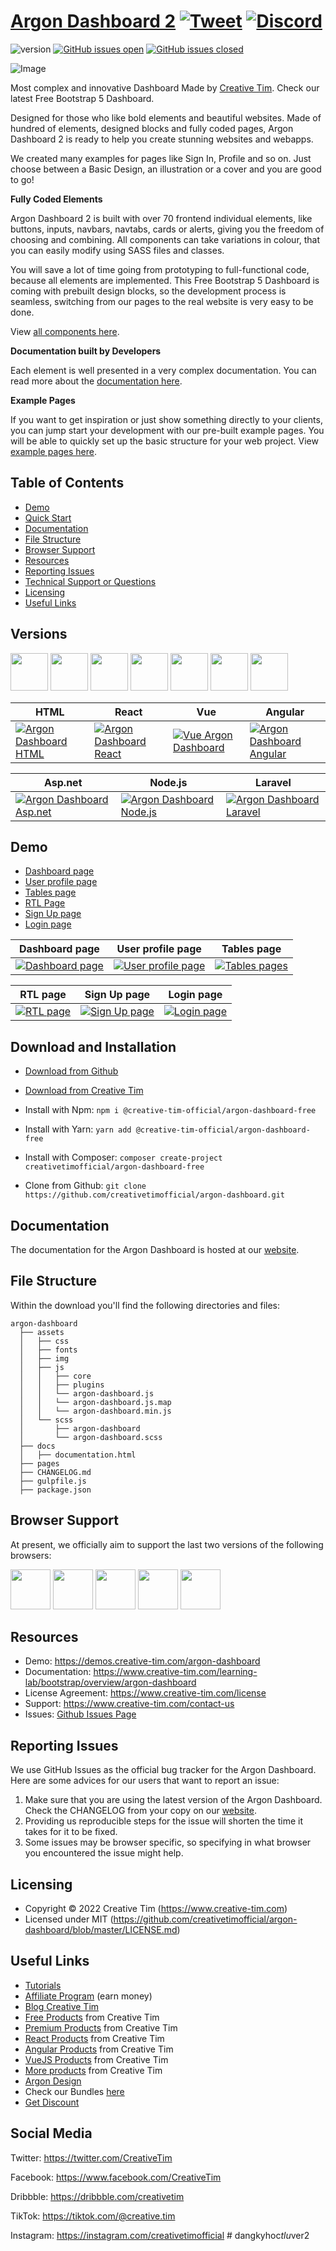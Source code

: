 # [Argon Dashboard 2](http://demos.creative-tim.com/argon-dashboard/pages/dashboard.html?ref=readme-ad2) [![Tweet](https://img.shields.io/twitter/url/http/shields.io.svg?style=social&logo=twitter)](https://twitter.com/intent/tweet?url=https://www.creative-tim.com/product/argon-dashboard&text=Check%20Soft%20UI%20Dashboard%20made%20by%20@CreativeTim%20#webdesign%20#dashboard%20#softdesign%20#html%20https://www.creative-tim.com/product/argon-dashboard) [![Discord](https://badgen.net/badge/icon/discord?icon=discord&label)](https://discord.gg/FhCJCaHdQa)

![version](https://img.shields.io/badge/version-2.0.4-blue.svg) [![GitHub issues open](https://img.shields.io/github/issues/creativetimofficial/argon-dashboard.svg)](https://github.com/creativetimofficial/argon-dashboard/issues?q=is%3Aopen+is%3Aissue) [![GitHub issues closed](https://img.shields.io/github/issues-closed-raw/creativetimofficial/argon-dashboard.svg)](https://github.com/creativetimofficial/argon-dashboard/issues?q=is%3Aissue+is%3Aclosed)

![Image](https://raw.githubusercontent.com/creativetimofficial/public-assets/master/argon-dashboard/argon-dashboard-2.jpg)

Most complex and innovative Dashboard Made by [Creative Tim](https://creative-tim.com/). Check our latest Free Bootstrap 5 Dashboard.

Designed for those who like bold elements and beautiful websites. Made of hundred of elements, designed blocks and fully coded pages, Argon Dashboard 2 is ready to help you create stunning websites and webapps.

We created many examples for pages like Sign In, Profile and so on. Just choose between a Basic Design, an illustration or a cover and you are good to go!

**Fully Coded Elements**

Argon Dashboard 2 is built with over 70 frontend individual elements, like buttons, inputs, navbars, navtabs, cards or alerts, giving you the freedom of choosing and combining. All components can take variations in colour, that you can easily modify using SASS files and classes.

You will save a lot of time going from prototyping to full-functional code, because all elements are implemented.
This Free Bootstrap 5 Dashboard is coming with prebuilt design blocks, so the development process is seamless,
switching from our pages to the real website is very easy to be done.

View [all components here](https://www.creative-tim.com/learning-lab/bootstrap/alerts/argon-dashboard?ref=readme-ad2).

**Documentation built by Developers**

Each element is well presented in a very complex documentation.
You can read more about the <a href="https://www.creative-tim.com/learning-lab/bootstrap/overview/argon-dashboard" target="_blank">documentation here</a>.

**Example Pages**

If you want to get inspiration or just show something directly to your clients,
you can jump start your development with our pre-built example pages. You will be able
to quickly set up the basic structure for your web project.
View <a href="https://demos.creative-tim.com/argon-dashboard/pages/dashboard.html" target="_blank">example pages here</a>.


## Table of Contents

* [Demo](#demo)
* [Quick Start](#quick-start)
* [Documentation](#documentation)
* [File Structure](#file-structure)
* [Browser Support](#browser-support)
* [Resources](#resources)
* [Reporting Issues](#reporting-issues)
* [Technical Support or Questions](#technical-support-or-questions)
* [Licensing](#licensing)
* [Useful Links](#useful-links)



## Versions



[<img src="https://raw.githubusercontent.com/creativetimofficial/public-assets/master/logos/html-logo.jpg" width="60" height="60" />](https://www.creative-tim.com/product/argon-dashboard)
[<img src="https://raw.githubusercontent.com/creativetimofficial/public-assets/master/logos/react-logo.jpg" width="60" height="60" />](https://www.creative-tim.com/product/argon-dashboard-react)
[<img src="https://raw.githubusercontent.com/creativetimofficial/public-assets/master/logos/vue-logo.jpg" width="60" height="60" />](https://www.creative-tim.com/product/vue-argon-dashboard)
[<img src="https://raw.githubusercontent.com/creativetimofficial/public-assets/master/logos/angular-logo.jpg" width="60" height="60" />](https://www.creative-tim.com/product/argon-dashboard-angular)
[<img src="https://raw.githubusercontent.com/creativetimofficial/public-assets/master/logos/aspnet-logo.jpg" width="60" height="60" />](https://www.creative-tim.com/product/argon-dashboard-asp-net)
[<img src="https://raw.githubusercontent.com/creativetimofficial/public-assets/master/logos/nodejs-logo.jpg" width="60" height="60" />](https://www.creative-tim.com/product/argon-dashboard-nodejs)
[<img src="https://raw.githubusercontent.com/creativetimofficial/public-assets/master/logos/laravel_logo.png" width="60" height="60" />](https://www.creative-tim.com/product/argon-dashboard-laravel)



| HTML | React | Vue | Angular |
| --- | --- | --- | --- |
| [![Argon Dashboard HTML](https://raw.githubusercontent.com/creativetimofficial/public-assets/master/argon-dashboard/argon-dashboard.jpg)](https://www.creative-tim.com/product/argon-dashboard) | [![Argon Dashboard React](https://raw.githubusercontent.com/creativetimofficial/public-assets/master/argon-dashboard-react/argon-dashboard-react.jpg)](https://www.creative-tim.com/product/argon-dashboard-react) | [![Vue Argon Dashboard ](https://raw.githubusercontent.com/creativetimofficial/public-assets/master/vue-argon-dashboard/vue-argon-dashboard.jpg)](https://www.creative-tim.com/product/vue-argon-dashboard) | [![Argon Dashboard Angular](https://raw.githubusercontent.com/creativetimofficial/public-assets/master/argon-dashboard-angular/argon-dashboard-angular.jpg)](https://www.creative-tim.com/product/argon-dashboard-angular)

| Asp.net | Node.js | Laravel |
| --- | --- | --- |
| [![Argon Dashboard Asp.net](https://raw.githubusercontent.com/creativetimofficial/public-assets/master/argon-dashboard-aspnet/argon-dashboard-aspnet.jpg)](https://www.creative-tim.com/product/argon-dashboard-asp-net) | [![Argon Dashboard Node.js](https://raw.githubusercontent.com/creativetimofficial/public-assets/master/argon-dashboard-nodejs/argon-dashboard-nodejs.jpg)](https://www.creative-tim.com/product/argon-dashboard-nodejs) | [![Argon Dashboard Laravel](https://raw.githubusercontent.com/creativetimofficial/public-assets/master/argon-dashboard-laravel/argon-dashboard-laravel.jpg)](https://www.creative-tim.com/product/argon-dashboard-laravel) |



## Demo



- [Dashboard page](https://demos.creative-tim.com/argon-dashboard/pages/dashboard)
- [User profile page](https://demos.creative-tim.com/argon-dashboard/pages/profile)
- [Tables page ](https://demos.creative-tim.com/argon-dashboard/pages/tables)
- [RTL Page](https://demos.creative-tim.com/argon-dashboard/pages/rtl)
- [Sign Up page](https://demos.creative-tim.com/argon-dashboard/pages/sign-up)
- [Login page](https://demos.creative-tim.com/argon-dashboard/pages/sign-in)


| Dashboard page | User profile page | Tables page  |
| --- | --- | ---  |
| [![Dashboard page](https://raw.githubusercontent.com/creativetimofficial/public-assets/master/argon-dashboard/dashboard.jpg)](https://demos.creative-tim.com/argon-dashboard/pages/dashboard)  | [![User profile page](https://raw.githubusercontent.com/creativetimofficial/public-assets/master/argon-dashboard/profile.jpg)](https://demos.creative-tim.com/argon-dashboard/pages/profile.html)  | [![Tables pages](https://raw.githubusercontent.com/creativetimofficial/public-assets/master/argon-dashboard/tables.jpg)](https://demos.creative-tim.com/argon-dashboard/pages/tables.html)

| RTL page | Sign Up page | Login page  |
| --- | --- | ---  |
| [![RTL page](https://raw.githubusercontent.com/creativetimofficial/public-assets/master/argon-dashboard/rtl.jpg)](https://demos.creative-tim.com/argon-dashboard/pages/rtl.html)  | [![Sign Up page](https://raw.githubusercontent.com/creativetimofficial/public-assets/master/argon-dashboard/signup.jpg)](https://demos.creative-tim.com/argon-dashboard/pages/sign-up.html)  | [![Login page](https://raw.githubusercontent.com/creativetimofficial/public-assets/master/argon-dashboard/signin.jpg)](https://demos.creative-tim.com/argon-dashboard/pages/sign-in.html)





## Download and Installation

- [Download from Github](https://github.com/creativetimofficial/argon-dashboard/archive/master.zip)
- [Download from Creative Tim](https://www.creative-tim.com/product/argon-dashboard)


- Install with Npm: `npm i @creative-tim-official/argon-dashboard-free`

- Install with Yarn: `yarn add @creative-tim-official/argon-dashboard-free`

- Install with Composer: `composer create-project creativetimofficial/argon-dashboard-free`

- Clone from Github: `git clone https://github.com/creativetimofficial/argon-dashboard.git`


## Documentation

The documentation for the Argon Dashboard is hosted at our [website](https://www.creative-tim.com/learning-lab/bootstrap/overview/argon-dashboard).

## File Structure

Within the download you'll find the following directories and files:

```
argon-dashboard
  ├── assets
  │   ├── css
  │   ├── fonts
  │   ├── img
  │   ├── js
  │   │   ├── core
  │   │   ├── plugins
  │   │   └── argon-dashboard.js
  │   │   └── argon-dashboard.js.map
  │   │   └── argon-dashboard.min.js
  │   └── scss
  │       ├── argon-dashboard
  │       └── argon-dashboard.scss
  ├── docs
  │   ├── documentation.html
  ├── pages
  ├── CHANGELOG.md
  ├── gulpfile.js
  ├── package.json
```

## Browser Support

At present, we officially aim to support the last two versions of the following browsers:

<img src="https://s3.amazonaws.com/creativetim_bucket/github/browser/chrome.png" width="64" height="64"> <img src="https://s3.amazonaws.com/creativetim_bucket/github/browser/firefox.png" width="64" height="64"> <img src="https://s3.amazonaws.com/creativetim_bucket/github/browser/edge.png" width="64" height="64"> <img src="https://s3.amazonaws.com/creativetim_bucket/github/browser/safari.png" width="64" height="64"> <img src="https://s3.amazonaws.com/creativetim_bucket/github/browser/opera.png" width="64" height="64">

## Resources

- Demo: <https://demos.creative-tim.com/argon-dashboard>
- Documentation: <https://www.creative-tim.com/learning-lab/bootstrap/overview/argon-dashboard>
- License Agreement: <https://www.creative-tim.com/license>
- Support: <https://www.creative-tim.com/contact-us>
- Issues: [Github Issues Page](https://github.com/creativetimofficial/argon-dashboard/issues)

## Reporting Issues

We use GitHub Issues as the official bug tracker for the Argon Dashboard. Here are some advices for our users that want to report an issue:

1. Make sure that you are using the latest version of the Argon Dashboard. Check the CHANGELOG from your copy on our [website](https://www.creative-tim.com).
2. Providing us reproducible steps for the issue will shorten the time it takes for it to be fixed.
3. Some issues may be browser specific, so specifying in what browser you encountered the issue might help.

## Licensing


- Copyright &copy; 2022 Creative Tim (https://www.creative-tim.com)
- Licensed under MIT (https://github.com/creativetimofficial/argon-dashboard/blob/master/LICENSE.md)


## Useful Links

- [Tutorials](https://www.youtube.com/channel/UCVyTG4sCw-rOvB9oHkzZD1w)
- [Affiliate Program](https://www.creative-tim.com/affiliates/new?ref=mk-github-readme) (earn money)
- [Blog Creative Tim](http://blog.creative-tim.com/)
- [Free Products](https://www.creative-tim.com/bootstrap-themes/free?ref=mk-github-readme) from Creative Tim
- [Premium Products](https://www.creative-tim.com/bootstrap-themes/premium?ref=mk-github-readme) from Creative Tim
- [React Products](https://www.creative-tim.com/bootstrap-themes/react-themes?ref=mk-github-readme) from Creative Tim
- [Angular Products](https://www.creative-tim.com/bootstrap-themes/angular-themes?ref=mk-github-readme) from Creative Tim
- [VueJS Products](https://www.creative-tim.com/bootstrap-themes/vuejs-themes?ref=mk-github-readme) from Creative Tim
- [More products](https://www.creative-tim.com/bootstrap-themes?ref=mk-github-readme) from Creative Tim
- [Argon Design](https://www.creative-tim.com/design-system/argon)
- Check our Bundles [here](https://www.creative-tim.com/bundles?ref=mk-github-readme)
- [Get Discount](https://www.creative-tim.com/coupon)


## Social Media

Twitter: <https://twitter.com/CreativeTim>

Facebook: <https://www.facebook.com/CreativeTim>

Dribbble: <https://dribbble.com/creativetim>

TikTok: <https://tiktok.com/@creative.tim>

Instagram: <https://instagram.com/creativetimofficial>
#   d a n g k y h o c _ t l u _ v e r 2  
 